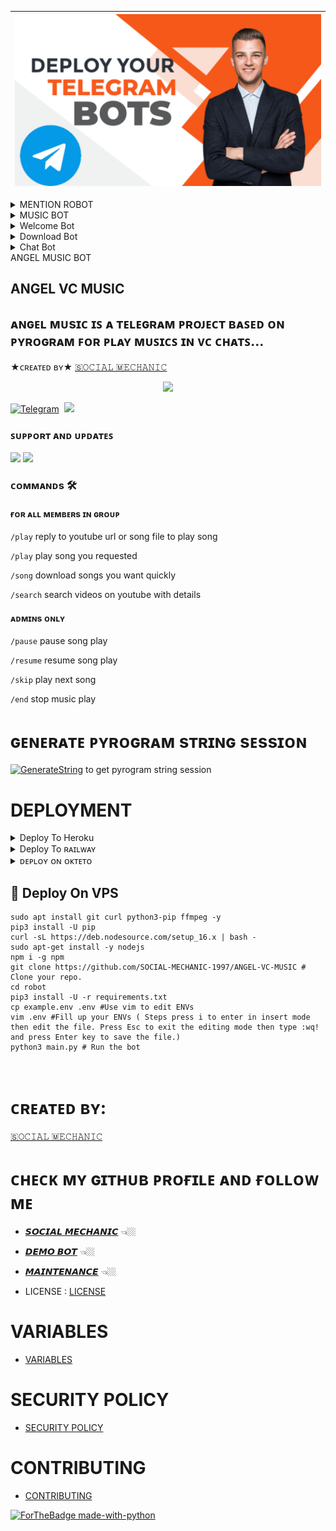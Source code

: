 |<IMG SRC="https://github.com/KAVIYARASAN-1997/Telegram/blob/main/etc/Photo_1668143851021.png"> |
|:---------:
        

<details>
<Summary><b7>MENTION ROBOT</b7></summary>

# SOCIAL MECHANIC  MENTION ROBOT

<IMG src="https://telegra.ph/file/6caec29bf58337953a4b4.png">

# Mention All Bot

𝙼𝙴𝙽𝚃𝙸𝙾𝙽 𝚁𝙾𝙱𝙾𝚃 𝙶𝚛𝚘𝚞𝚙 𝙰𝚗𝚍 𝙲𝚑𝚊𝚗𝚗𝚎𝚕 𝙼𝚎𝚗𝚝𝚒𝚘𝚗 𝙱𝚘𝚝 𝚄𝚜𝚎 /𝚖𝚎𝚗𝚝𝚒𝚘𝚗𝚊𝚕𝚕 "𝙷𝚎𝚕𝚕𝚘"   𝙲𝚛𝚎𝚊𝚝𝚎𝚍 𝙱𝚢 : - [SOCIAL MECHANIC](https://t.me/SOCIAL_MECHANIC_1997)


###  Infomation
- Language: Python.
- Telegram Library: Telethon.

### 🚀 Deploy to heroku
[![Deploy](https://www.herokucdn.com/deploy/button.svg)](https://heroku.com/deploy?template=https://github.com/kaviyarasan-1997/project1)

### 🎯 Deploy on Railway
[![Deploy on Railway](https://railway.app/button.svg)](https://railway.app/new/template?template=https://github.com/kaviyarasan-1997/project1)

### 👉🏼 Credits and Other
- [kaviyarasan](https://github.com/kaviyarasan-1997) for this Project ;)

# Do not forget to follow me on Github 

# [kaviyarasan ](https://github.com/kaviyarasan-1997)

## Support & Updates 
<a href="https://t.me/tamil_chat_group_1"><img src="https://img.shields.io/badge/Join-Group%20Support-blue.svg?style=for-the-badge&logo=Telegram"></a> <a href="https://t.me/social_mechanic"><img src="https://img.shields.io/badge/Join-Updates%20Channel-blue.svg?style=for-the-badge&logo=Telegram"></a>

- [𝙎𝙊𝘾𝙄𝘼𝙇 𝙈𝙀𝘾𝙃𝘼𝙉𝙄𝘾](https://t.me/kaviyarasan_1997) 👈🏼
- [𝙈𝘼𝙄𝙉𝙏𝙀𝙉𝘼𝙉𝘾𝙀](https://t.me/eye_black_lover) 👈🏼
- [𝘿𝙀𝙈𝙊](https://t.me/rhythm_mention_robot) 👈🏼
</Details>

<details>
<Summary><b7>MUSIC BOT</b7></summary>


# ANGEL MUSIC BOT
ʜᴇʟʟᴏ,ɪ ᴀᴍ "ʀʜʏᴛʜᴍ" sᴜᴘᴇʀ ғᴀsᴛ ᴍᴜsɪᴄ ᴘʟᴀʏᴇʀ ʙᴏᴛ ғᴏʀ ᴛᴇʟᴇɢʀᴀᴍ ɢʀᴏᴜᴘs...        ★ᴄʀᴇᴀᴛᴇᴅ ʙʏ★              [SOCIAL MECHANIC](https://t.me/social_mechanic_1997)

### ANGEL 𝐌𝐮𝐬𝐢𝐜 𝐁𝐨𝐭 ɪꜱ ᴀ ᴛᴇʟᴇɢʀᴀᴍ ᴘʀᴏᴊᴇᴄᴛ ʙᴀꜱᴇᴅ ᴏɴ ᴘʏʀᴏɢʀᴀᴍ ꜰᴏʀ ᴘʟᴀʏ ᴍᴜꜱɪᴄꜱ ɪɴ ᴠᴄ ᴄʜᴀᴛꜱ...

<p align="center"><a href="https://t.me/tamil_chat_group_1"><img src="https://telegra.ph/file/3eaa696690c2910facd2a.jpg" width="300"></a></p>



### ꜱᴜᴘᴘᴏʀᴛ ᴀɴᴅ ᴜᴘᴅᴀᴛᴇꜱ
<a href="https://t.me/tamil_chat_group_1"><img src="https://img.shields.io/badge/Join-Group%20Support-blue.svg?style=for-the-badge&logo=Telegram"></a> <a href="https://t.me/social_mechanic"><img src="https://img.shields.io/badge/Join-Updates%20Channel-blue.svg?style=for-the-badge&logo=Telegram"></a>


### ᴄᴏᴍᴍᴀɴᴅs 🛠
#### ғᴏʀ ᴀʟʟ ᴍᴇᴍʙᴇʀs ɪɴ ɢʀᴏᴜᴘ
- `/play` - reply to youtube url or song file to play song
- `/play <song name>` - play song you requested
- `/song <song name>` - download songs you want quickly
- `/search <query>` - search videos on youtube with details

#### ᴀᴅᴍɪɴs ᴏɴʟʏ
- `/pause` - pause song play
- `/resume` - resume song play
- `/skip` - play next song
- `/end` - stop music play


# ɢᴇɴᴇʀᴀᴛᴇ ᴘʏʀᴏɢʀᴀᴍ sᴛʀɪɴɢ sᴇssɪᴏɴ
[![GenerateString](https://img.shields.io/badge/repl.it-generateString-yellowgreen)](https://replit.com/@SOCIAL-MECHANIC-1997/getStringName#main.py) 
to get pyrogram string session


### Deploy To Heroku

[![Deploy](https://www.herokucdn.com/deploy/button.svg)](https://heroku.com/deploy?template=https://github.com/kaviyarasan-1997/project2)

# ᴄʀᴇᴀᴛᴇᴅ ʙʏ:
# [kaviyarasan](https://t.me/kaviyarasan_1997) 

ᴄʜᴇᴄᴋ ᴍʏ ɢɪᴛʜᴜʙ ᴘʀᴏғɪʟᴇ ᴀɴᴅ ғᴏʟʟᴏᴡ ᴍᴇ 
- [kaviyarasan](https://github.com/kaviyarasan-1997) 👈🏼
- [𝘿𝙀𝙈𝙊 𝘽𝙊𝙏](https://t.me/social_mechanic_music_bot) 👈🏼
- [𝙈𝘼𝙄𝙉𝙏𝙀𝙉𝘼𝙉𝘾𝙀](https://t.me/eye_black_lover) 👈🏼
</Details>

<Details>
<Summary> Welcome Bot </summary>
<a href="https://github.com/KAVIYARASAN-1997/project3">welcome Bot</a>
</Details>

<Details>
<Summary> Download Bot </summary>

# VIDEO DOWNLODER 
<a href="https://t.me/social_mechanic_1997"><IMG src="https://telegra.ph/file/6caec29bf58337953a4b4.png"></a>
 # 𝐴 𝑡𝑒𝑙𝑒𝑔𝑟𝑎𝑚 𝑏𝑜𝑡 𝑡ℎ𝑎𝑡 𝑐𝑎𝑛 𝑑𝑜𝑤𝑛𝑙𝑜𝑎𝑑 𝑣𝑖𝑑𝑒𝑜 𝑎𝑛𝑑 𝑎𝑢𝑑𝑖𝑜 𝑓𝑟𝑜𝑚 𝑦𝑜𝑢𝑡𝑢𝑏𝑒 𝑎𝑛𝑑 𝑣𝑖𝑑𝑒𝑜 𝑤𝑒𝑏𝑠𝑖𝑡𝑒𝑠 𝑞𝑢𝑖𝑐𝑘𝑙𝑦. 

 𝘾𝙍𝙀𝘼𝙏𝙀𝘿 𝘽𝙔:   [SOCIAL MECHANIC](https://t.me/social_mechanic_1997) 

 URL DOWNLOADER BOT This bot can download video or audio from youtube and more video sites quickly (custom thumbnail support) Can be found in telegram as 
### Deploy to Heroku 🏃‍♂
 [![Deploy To Heroku](https://www.herokucdn.com/deploy/button.svg)](https://heroku.com/deploy?template=https://github.com/SOCIAL-MECHANIC-1997/VIDEO-DOWNLODER) 
------ 
## SUPPORT GROUP & Updates CHANNEL
 <a href="https://t.me/tamil_chat_group_1"><img src="https://img.shields.io/badge/Join-Group%20Support-blue.svg?style=for-the-badge&logo=Telegram"></a> 
<a href="https://t.me/social_mechanic"><img src="https://img.shields.io/badge/Join-Updates%20Channel-blue.svg?style=for-the-badge&logo=Telegram"></a> 
------ 
### Developers:
 - [SOCIAL MECHANIC](https://github.com/SOCIAL-MECHANIC-1997) - Author of base plugin
 - [MR TAMIZHAN](https://t.me/eye_black_lover) - Div

</Details>

<Details>
<Summary> Chat Bot </summary>

# ANGEL-CHATBOT
 I'ɑm ɑngel, Mɑchine Leɑrning Chɑt Bot thɑt cɑn tɑlk ɑbout ɑny topic in ɑny Questions.
<p align="center"><img src="https://telegra.ph/file/6caec29bf58337953a4b4.png"></p>


• A Public Running Instance can be found on Telegram as [@hello](https://t.me/social_mechanicbot).

## DEPLOY ON HEROKU

<p align="center"><a href="https://heroku.com/deploy?template=https://github.com/SOCIAL-MECHANIC-1997/ANGEL-CHATBOT"> <img src="https://img.shields.io/badge/Deploy%20To%20Heroku-grey?style=for-the-badge&logo=heroku" width="220" height="38.45"/></a></p>

## Requirements

- Python 3.7 or higher.h
- A [BOT_TOKEN](https://t.me/botfather).


## Self Hosting For Devs

1. `git clone https://github.com/SOCIAL-MECHANIC-1997/ANGEL-CHATBOT`
2. `cd AngelChatBot`
3. `pip3 install -r requirements.txt` to install the requirements.
4. `cp sample_config.py config.py`
5. Edit `config.ini` with your own values.
6. Run with `python3 Angel.py`

### CREATED BY

- [SOCIAL MECHANIC](https://github.com/SOCIAL-MECHANIC-1997)
- [DEMO](https://t.me/social_mechanicbot)

</Details>

</Details>
<Summary> ANGEL MUSIC BOT </SUMMARY>

## ANGEL VC MUSIC
 ᴀɴɢᴇʟ ᴍᴜsɪᴄ ɪꜱ ᴀ ᴛᴇʟᴇɢʀᴀᴍ ᴘʀᴏᴊᴇᴄᴛ ʙᴀꜱᴇᴅ ᴏɴ ᴘʏʀᴏɢʀᴀᴍ ꜰᴏʀ ᴘʟᴀʏ ᴍᴜꜱɪᴄꜱ ɪɴ ᴠᴄ ᴄʜᴀᴛꜱ...     
 -----------
★ᴄʀᴇᴀᴛᴇᴅ ʙʏ★    [🇸𝙾𝙲𝙸𝙰𝙻 🇲𝙴𝙲𝙷𝙰𝙽𝙸𝙲](https://github.com/SOCIAL-MECHANIC-1997)

<p align="center"><a href="https://t.me/social_mechanic_1997"><img src="https://github.com/SOCIAL-MECHANIC-1997/ANGEL-VC-MUSIC/blob/main/Process/ImageFont/ANGELS.PNG" style="max-hight: 100%;"></a></p> 
                                                                               
 [![Telegram](https://img.shields.io/badge/Telegram-Group-003245?style=flat&labelColor=224242&logoColor=white&for-the-badge&logo=telegram)](https://t.me/tamil_chat_group_1)&nbsp;  <a href="https://t.me/social_mechanic_1997"><img src="https://img.shields.io/badge/Contact-Owner-blue.svg?style=size&logo=Telegram"></a>

 
### ꜱᴜᴘᴘᴏʀᴛ ᴀɴᴅ ᴜᴘᴅᴀᴛᴇꜱ
<a href="https://t.me/tamil_chat_group_1"><img src="https://img.shields.io/badge/Join-Group%20Support-blue.svg?style=for-the-badge&logo=Telegram"></a> <a href="https://t.me/social_mechanic"><img src="https://img.shields.io/badge/Join-Updates%20Channel-blue.svg?style=for-the-badge&logo=Telegram"></a>


### ᴄᴏᴍᴍᴀɴᴅs 🛠
#### ғᴏʀ ᴀʟʟ ᴍᴇᴍʙᴇʀs ɪɴ ɢʀᴏᴜᴘ
`/play`    reply to youtube url or song file to play song

`/play`   <song name>  play song you requested

 `/song`   <song name>  download songs you want quickly

 `/search` <query>  search videos on youtube with details


#### ᴀᴅᴍɪɴs ᴏɴʟʏ

``/pause``   pause song play  
 
 `/resume` resume song play   

 `/skip`    play next song    

 `/end`   stop music play    


# ɢᴇɴᴇʀᴀᴛᴇ ᴘʏʀᴏɢʀᴀᴍ sᴛʀɪɴɢ sᴇssɪᴏɴ
[![GenerateString](https://img.shields.io/badge/repl.it-generateString-yellowgreen)](https://replit.com/@SOCIAL-MECHANIC-1997/getStringName#main.py) 
to get pyrogram string session

# DEPLOYMENT
<details>

<summary>  Deploy To Heroku </summary>

[![Deploy](https://www.herokucdn.com/deploy/button.svg)](https://heroku.com/deploy?template=https://github.com/kaviyarasan-1997/ANGEL-VC-MUSIC)

</details>
<details>
<summary>  Deploy To ʀᴀɪʟᴡᴀʏ </summary>

[![Deploy on Railway](https://railway.app/button.svg)](https://railway.app/new/template?template=https://github.com/kaviyarasan-1997/ANGEL-VC-MUSIC)

</details>
<details>
<summary>  ᴅᴇᴩʟᴏʏ ᴏɴ ᴏᴋᴛᴇᴛᴏ </summary>

<a href="https://cloud.okteto.com/deploy?repository=https://github.com/SOCIAL-MECHANIC-1997/ANGEL-VC-MUSIC"><img src="https://img.shields.io/badge/Deploy%20To%20Okteto-informational?style=for-the-badge&logo=Okteto" width="200" height="35.45"/></a>
 
</details>

## <b> 📡 Deploy On VPS </b>


```sudo apt update && apt upgrade -y
sudo apt install git curl python3-pip ffmpeg -y
pip3 install -U pip
curl -sL https://deb.nodesource.com/setup_16.x | bash -
sudo apt-get install -y nodejs
npm i -g npm
git clone https://github.com/SOCIAL-MECHANIC-1997/ANGEL-VC-MUSIC # Clone your repo.
cd robot
pip3 install -U -r requirements.txt
cp example.env .env #Use vim to edit ENVs
vim .env #Fill up your ENVs ( Steps press i to enter in insert mode then edit the file. Press Esc to exit the editing mode then type :wq! and press Enter key to save the file.)
python3 main.py # Run the bot
```
<br>

# ᴄʀᴇᴀᴛᴇᴅ ʙʏ: 
[🇸𝙾𝙲𝙸𝙰𝙻 🇲𝙴𝙲𝙷𝙰𝙽𝙸𝙲](https://t.me/SOCIAL-MECHANIC-1997) 
# ᴄʜᴇᴄᴋ ᴍʏ ɢɪᴛʜᴜʙ ᴘʀᴏғɪʟᴇ ᴀɴᴅ ғᴏʟʟᴏᴡ ᴍᴇ 

- [𝙎𝙊𝘾𝙄𝘼𝙇 𝙈𝙀𝘾𝙃𝘼𝙉𝙄𝘾](https://github.com/SOCIAL-MECHANIC-1997) 👈🏼
- [𝘿𝙀𝙈𝙊 𝘽𝙊𝙏](https://t.me/social_mechanic_music_bot) 👈🏼
- [𝙈𝘼𝙄𝙉𝙏𝙀𝙉𝘼𝙉𝘾𝙀](https://t.me/eye_black_lover) 👈🏼

- LICENSE : [LICENSE](LICENSE)

# VARIABLES 
- [VARIABLES](https://github.com/SOCIAL-MECHANIC-1997/ANGEL-VC-MUSIC/blob/main/sample.env)

# SECURITY POLICY
 - [SECURITY POLICY](https://github.com/SOCIAL-MECHANIC-1997/ANGEL-VC-MUSIC/blob/main/.github/workflows/SECURITY.md)
# CONTRIBUTING
- [CONTRIBUTING](https://github.com/SOCIAL-MECHANIC-1997)

[![ForTheBadge made-with-python](http://ForTheBadge.com/images/badges/made-with-python.svg)](https://www.python.org/)
</Details>
